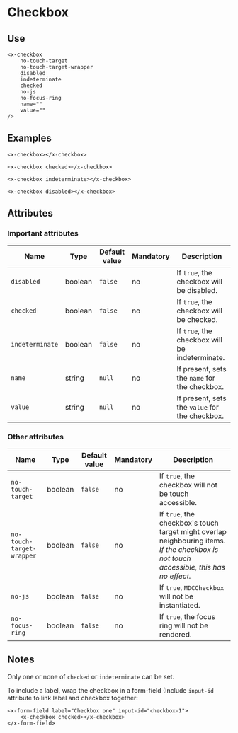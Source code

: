 # Checkbox

## Use

```
<x-checkbox
    no-touch-target
    no-touch-target-wrapper
    disabled
    indeterminate
    checked
    no-js
    no-focus-ring
    name=""
    value=""
/>
```

## Examples

```
<x-checkbox></x-checkbox>

<x-checkbox checked></x-checkbox>

<x-checkbox indeterminate></x-checkbox>

<x-checkbox disabled></x-checkbox>
```

## Attributes

### Important attributes

| Name                      | Type    | Default value | Mandatory | Description                                                                                                                             |
|---------------------------|---------|---------------|-----------|-----------------------------------------------------------------------------------------------------------------------------------------|
| `disabled`                | boolean | `false`       | no        | If `true`, the checkbox will be disabled.                                                                                               |
| `checked`                 | boolean | `false`       | no        | If `true`, the checkbox will be checked.                                                                                                |
| `indeterminate`           | boolean | `false`       | no        | If `true`, the checkbox will be indeterminate.                                                                                          |
| `name`                    | string  | `null`        | no        | If present, sets the `name` for the checkbox.                                                                                           |
| `value`                   | string  | `null`        | no        | If present, sets the `value` for the checkbox.                                                                                          |

### Other attributes

| Name                      | Type    | Default value | Mandatory | Description                                                                                                                             |
|---------------------------|---------|---------------|-----------|-----------------------------------------------------------------------------------------------------------------------------------------|
| `no-touch-target`         | boolean | `false`       | no        | If `true`, the checkbox will not be touch accessible.                                                                                   |
| `no-touch-target-wrapper` | boolean | `false`       | no        | If `true`, the checkbox's touch target might overlap neighbouring items. *If the checkbox is not touch accessible, this has no effect.* |
| `no-js`                   | boolean | `false`       | no        | If `true`, `MDCCheckbox` will not be instantiated.                                                                                      |
| `no-focus-ring`           | boolean | `false`       | no        | If `true`, the focus ring will not be rendered.                                                                                         |

## Notes

Only one or none of `checked` or `indeterminate` can be set.

To include a label, wrap the checkbox in a form-field (Include `input-id` attribute to link label and checkbox together:
```
<x-form-field label="Checkbox one" input-id="checkbox-1">
    <x-checkbox checked></x-checkbox>
</x-form-field>
```
